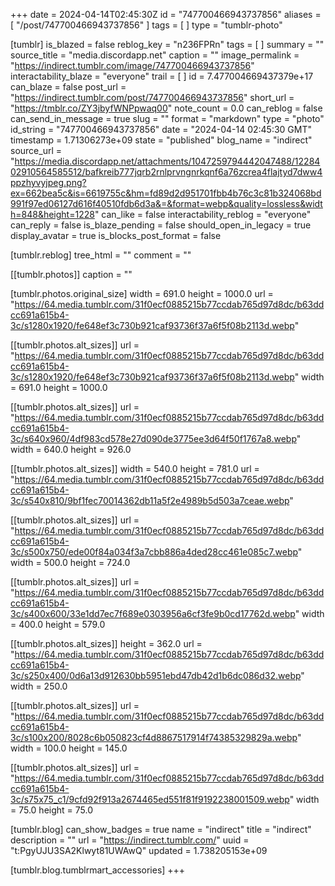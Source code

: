 +++
date = 2024-04-14T02:45:30Z
id = "747700466943737856"
aliases = [ "/post/747700466943737856" ]
tags = [ ]
type = "tumblr-photo"

[tumblr]
is_blazed = false
reblog_key = "n236FPRn"
tags = [ ]
summary = ""
source_title = "media.discordapp.net"
caption = ""
image_permalink = "https://indirect.tumblr.com/image/747700466943737856"
interactability_blaze = "everyone"
trail = [ ]
id = 7.477004669437379e+17
can_blaze = false
post_url = "https://indirect.tumblr.com/post/747700466943737856"
short_url = "https://tmblr.co/ZY3jbyfWNPpwaq00"
note_count = 0.0
can_reblog = false
can_send_in_message = true
slug = ""
format = "markdown"
type = "photo"
id_string = "747700466943737856"
date = "2024-04-14 02:45:30 GMT"
timestamp = 1.71306273e+09
state = "published"
blog_name = "indirect"
source_url = "https://media.discordapp.net/attachments/1047259794442047488/1228402910564585512/bafkreib777jqrb2rnlprvngnrkqnf6a76zcrea4flajtyd7dww4ppzhyvyjpeg.png?ex=662bea5c&is=6619755c&hm=fd89d2d951701fbb4b76c3c81b324068bd991f97ed06127d616f40510fdb6d3a&=&format=webp&quality=lossless&width=848&height=1228"
can_like = false
interactability_reblog = "everyone"
can_reply = false
is_blaze_pending = false
should_open_in_legacy = true
display_avatar = true
is_blocks_post_format = false

[tumblr.reblog]
tree_html = ""
comment = ""

[[tumblr.photos]]
caption = ""

[tumblr.photos.original_size]
width = 691.0
height = 1000.0
url = "https://64.media.tumblr.com/31f0ecf0885215b77ccdab765d97d8dc/b63ddcc691a615b4-3c/s1280x1920/fe648ef3c730b921caf93736f37a6f5f08b2113d.webp"

[[tumblr.photos.alt_sizes]]
url = "https://64.media.tumblr.com/31f0ecf0885215b77ccdab765d97d8dc/b63ddcc691a615b4-3c/s1280x1920/fe648ef3c730b921caf93736f37a6f5f08b2113d.webp"
width = 691.0
height = 1000.0

[[tumblr.photos.alt_sizes]]
url = "https://64.media.tumblr.com/31f0ecf0885215b77ccdab765d97d8dc/b63ddcc691a615b4-3c/s640x960/4df983cd578e27d090de3775ee3d64f50f1767a8.webp"
width = 640.0
height = 926.0

[[tumblr.photos.alt_sizes]]
width = 540.0
height = 781.0
url = "https://64.media.tumblr.com/31f0ecf0885215b77ccdab765d97d8dc/b63ddcc691a615b4-3c/s540x810/9bf1fec70014362db11a5f2e4989b5d503a7ceae.webp"

[[tumblr.photos.alt_sizes]]
url = "https://64.media.tumblr.com/31f0ecf0885215b77ccdab765d97d8dc/b63ddcc691a615b4-3c/s500x750/ede00f84a034f3a7cbb886a4ded28cc461e085c7.webp"
width = 500.0
height = 724.0

[[tumblr.photos.alt_sizes]]
url = "https://64.media.tumblr.com/31f0ecf0885215b77ccdab765d97d8dc/b63ddcc691a615b4-3c/s400x600/33e1dd7ec7f689e0303956a6cf3fe9b0cd17762d.webp"
width = 400.0
height = 579.0

[[tumblr.photos.alt_sizes]]
height = 362.0
url = "https://64.media.tumblr.com/31f0ecf0885215b77ccdab765d97d8dc/b63ddcc691a615b4-3c/s250x400/0d6a13d912630bb5951ebd47db42d1b6dc086d32.webp"
width = 250.0

[[tumblr.photos.alt_sizes]]
url = "https://64.media.tumblr.com/31f0ecf0885215b77ccdab765d97d8dc/b63ddcc691a615b4-3c/s100x200/8028c6b050823cf4d8867517914f74385329829a.webp"
width = 100.0
height = 145.0

[[tumblr.photos.alt_sizes]]
url = "https://64.media.tumblr.com/31f0ecf0885215b77ccdab765d97d8dc/b63ddcc691a615b4-3c/s75x75_c1/9cfd92f913a2674465ed551f81f9192238001509.webp"
width = 75.0
height = 75.0

[tumblr.blog]
can_show_badges = true
name = "indirect"
title = "indirect"
description = ""
url = "https://indirect.tumblr.com/"
uuid = "t:PgyUJU3SA2Klwyt81UWAwQ"
updated = 1.738205153e+09

[tumblr.blog.tumblrmart_accessories]
+++
